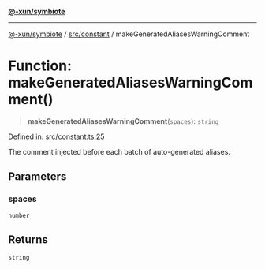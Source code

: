 [**@-xun/symbiote**](../../../README.md)

***

[@-xun/symbiote](../../../README.md) / [src/constant](../README.md) / makeGeneratedAliasesWarningComment

# Function: makeGeneratedAliasesWarningComment()

> **makeGeneratedAliasesWarningComment**(`spaces`): `string`

Defined in: [src/constant.ts:25](https://github.com/Xunnamius/symbiote/blob/f7710f4f934dcf5d1854513049f64b1f4706241a/src/constant.ts#L25)

The comment injected before each batch of auto-generated aliases.

## Parameters

### spaces

`number`

## Returns

`string`
